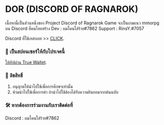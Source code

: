 # DOR (DISCORD OF RAGNAROK)
เนื้อหานี้เป็นส่วนหนึ่งของ Project Discord of Ragnarok Game จะเป็นเกมแนว mmorpg บน Discord ที่คนไทยสร้าง
Dev : ผมโดนใส่ร้าย#7862
Support : RinsY.#7057

Discord ที่ใช้เทสบอท >> [CLICK](https://discord.gg/qmsTF89Thc).

### 🔰 เป็นสปอนเซอร์ให้กับโปรเจคนี้

[ให้ทิปผ่าน True Wallet](https://tmn.app.link/QGWeqiddEkb).

### 📝 ลิขสิทธิ์

1. อนุญาตให้นำไปใช้เพื่อการศึกษาเท่านั้น
2. ห้ามนำไปใช้เพื่อการค้า ถ้านำไปใช้ต้องได้รับความยินยอมจากต้นฉบับ

### 🛠️ หากต้องการร่วมงานกับเราติดต่อที่ 

Discord : ผมโดนใส่ร้าย#7862



